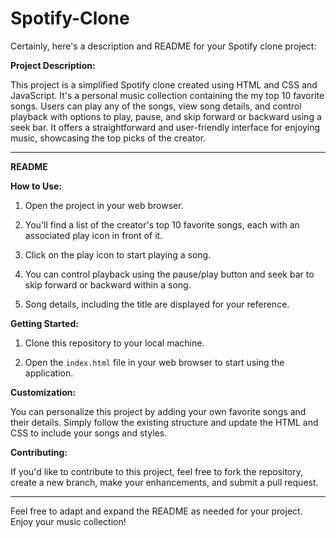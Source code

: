 # Spotify-Clone

Certainly, here's a description and README for your Spotify clone project:

**Project Description:**

This project is a simplified Spotify clone created using HTML and CSS and JavaScript. It's a personal music collection containing the my top 10 favorite songs. Users can play any of the songs, view song details, and control playback with options to play, pause, and skip forward or backward using a seek bar. It offers a straightforward and user-friendly interface for enjoying music, showcasing the top picks of the creator.

---

**README**

**How to Use:**

1. Open the project in your web browser.

2. You'll find a list of the creator's top 10 favorite songs, each with an associated play icon in front of it.

3. Click on the play icon to start playing a song.

4. You can control playback using the pause/play button and seek bar to skip forward or backward within a song.

5. Song details, including the title are displayed for your reference.

**Getting Started:**

1. Clone this repository to your local machine.

2. Open the `index.html` file in your web browser to start using the application.

**Customization:**

You can personalize this project by adding your own favorite songs and their details. Simply follow the existing structure and update the HTML and CSS to include your songs and styles.

**Contributing:**

If you'd like to contribute to this project, feel free to fork the repository, create a new branch, make your enhancements, and submit a pull request.

---

Feel free to adapt and expand the README as needed for your project. Enjoy your music collection!
